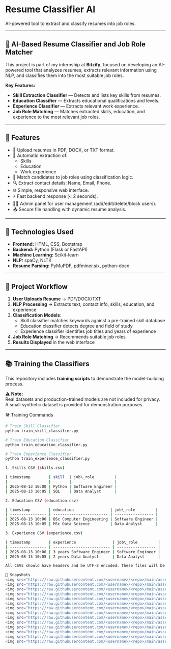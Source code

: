 # Resume Classifier AI

AI-powered tool to extract and classify resumes into job roles.

---

## 🧠 AI-Based Resume Classifier and Job Role Matcher

This project is part of my internship at **Bitzify**, focused on developing an AI-powered tool that analyzes resumes, extracts relevant information using NLP, and classifies them into the most suitable job roles.

**Key Features:**
- **Skill Extraction Classifier** — Detects and lists key skills from resumes.
- **Education Classifier** — Extracts educational qualifications and levels.
- **Experience Classifier** — Extracts relevant work experience.
- **Job Role Matching** — Matches extracted skills, education, and experience to the most relevant job roles.

---

## 🚀 Features

- 📄 Upload resumes in PDF, DOCX, or TXT format.
- 🧠 Automatic extraction of:
  - Skills
  - Education
  - Work experience
- 🎯 Match candidates to job roles using classification logic.
- 🔍 Extract contact details: Name, Email, Phone.
- 🌐 Simple, responsive web interface.
- ⚡ Fast backend response (< 2 seconds).
- 👨‍💼 Admin panel for user management (add/edit/delete/block users).
- 📥 Secure file handling with dynamic resume analysis.

---

## 🧠 Technologies Used

- **Frontend:** HTML, CSS, Bootstrap
- **Backend:** Python (Flask or FastAPI)
- **Machine Learning:** Scikit-learn
- **NLP:** spaCy, NLTK
- **Resume Parsing:** PyMuPDF, pdfminer.six, python-docx

---

## 📌 Project Workflow

1. **User Uploads Resume** → PDF/DOCX/TXT
2. **NLP Processing** → Extracts text, contact info, skills, education, and experience
3. **Classification Models**:
   - Skill classifier matches keywords against a pre-trained skill database
   - Education classifier detects degree and field of study
   - Experience classifier identifies job titles and years of experience
4. **Job Role Matching** → Recommends suitable job roles
5. **Results Displayed** in the web interface

---

## 📚 Training the Classifiers

This repository includes **training scripts** to demonstrate the model-building process.

⚠️ **Note:**  
Real datasets and production-trained models are not included for privacy.  
A small synthetic dataset is provided for demonstration purposes.

🛠️ Training Commands

```bash
# Train Skill Classifier
python train_skill_classifier.py

# Train Education Classifier
python train_education_classifier.py

# Train Experience Classifier
python train_experience_classifier.py

1. Skills CSV (skills.csv)

| timestamp        | skill  | job\_role         |
| ---------------- | ------ | ----------------- |
| 2025-08-13 10:00 | Python | Software Engineer |
| 2025-08-13 10:05 | SQL    | Data Analyst      |

2. Education CSV (education.csv)

| timestamp        | education                | job\_role         |
| ---------------- | ------------------------ | ----------------- |
| 2025-08-13 10:00 | BSc Computer Engineering | Software Engineer |
| 2025-08-13 10:05 | MSc Data Science         | Data Analyst      |

3. Experience CSV (experience.csv)

| timestamp        | experience                | job\_role         |
| ---------------- | ------------------------- | ----------------- |
| 2025-08-13 10:00 | 3 years Software Engineer | Software Engineer |
| 2025-08-13 10:05 | 2 years Data Analyst      | Data Analyst      |

All CSVs should have headers and be UTF-8 encoded. These files will be read by the training scripts to build the respective classifiers.

📸 Snapshots
<img src="https://raw.githubusercontent.com/<username>/<repo>/main/assets/4c7ad4e8-963c-4685-8c4d-43c63fae5a90.png" width="300px" alt="Homepage">
<img src="https://raw.githubusercontent.com/<username>/<repo>/main/assets/d8c7820f-8e41-480c-b8fb-65d73427a71a.png" width="300px" alt="Login">
<img src="https://raw.githubusercontent.com/<username>/<repo>/main/assets/b182201e-2e61-405a-8883-17f6331f956f.png" width="300px" alt="Register">
<img src="https://raw.githubusercontent.com/<username>/<repo>/main/assets/6b6e0dec-c728-497b-8b9c-d0f839cab1a6.png" width="300px" alt="Dashboard">
<img src="https://raw.githubusercontent.com/<username>/<repo>/main/assets/e21dbabe-6d9c-44f0-bbe1-81de6b5804ac.png" width="300px" alt="Upload Files">
<img src="https://raw.githubusercontent.com/<username>/<repo>/main/assets/39df2106-2bed-4889-8ece-67b90082aedf.png" width="300px" alt="Extract Text">
<img src="https://raw.githubusercontent.com/<username>/<repo>/main/assets/6fb94bee-ceae-42dc-bfd0-efcc18737d16.png" width="300px" alt="Job Match">
<img src="https://raw.githubusercontent.com/<username>/<repo>/main/assets/36ce0970-34f1-456b-9b9d-6bbe957b8961.png" width="300px" alt="Skills Classifier">
<img src="https://raw.githubusercontent.com/<username>/<repo>/main/assets/af720a25-a37f-40e0-ad9d-d2a26fb830a7.png" width="300px" alt="Experience Classifier"> <img src="https://raw.githubusercontent.com/<username>/<repo>/main/assets/db147b08-a346-4607-b041-1e613a2348a9.png" width="300px" alt="Education Classifier">
<img src="https://raw.githubusercontent.com/<username>/<repo>/main/assets/a1366c94-ebd3-4ae4-a5c0-9b9782555a45.png" width="300px" alt="Admin Dashboard">
<img src="https://raw.githubusercontent.com/<username>/<repo>/main/assets/21aefc49-5c8a-4021-9f11-8564f7dbe95f.png" width="300px" alt="Admin Panel">
<img src="https://raw.githubusercontent.com/<username>/<repo>/main/assets/84149209-619b-49c2-89d6-c07e6fc42587.png" width="300px" alt="Update User">
<img src="https://raw.githubusercontent.com/<username>/<repo>/main/assets/edff6549-6839-41a1-b839-602a47884f7a.png" width="300px" alt="Add User"> 
<img src="https://raw.githubusercontent.com/<username>/<repo>/main/assets/dedc921b-35f2-464e-8070-4d0924955369.png" width="300px" alt="Edit User"> 
